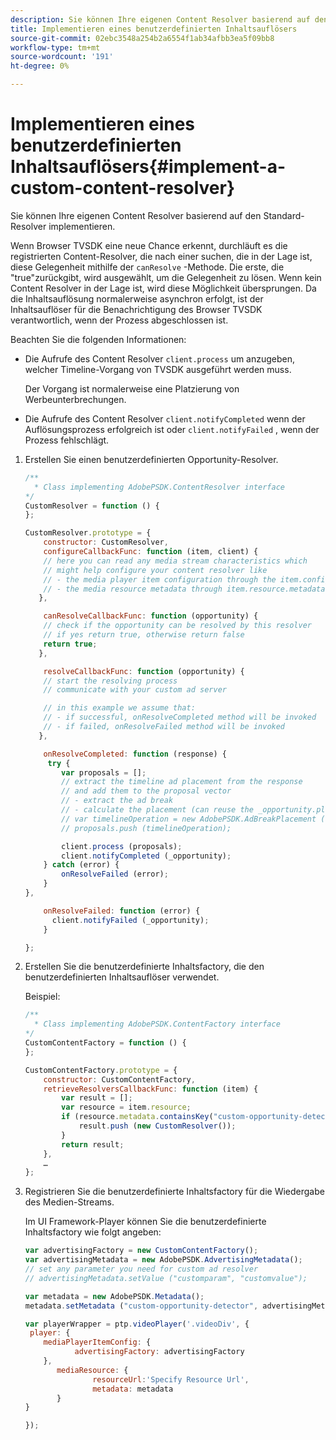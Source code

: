 ```yaml
---
description: Sie können Ihre eigenen Content Resolver basierend auf den Standard-Resolver implementieren.
title: Implementieren eines benutzerdefinierten Inhaltsauflösers
source-git-commit: 02ebc3548a254b2a6554f1ab34afbb3ea5f09bb8
workflow-type: tm+mt
source-wordcount: '191'
ht-degree: 0%

---
```


# Implementieren eines benutzerdefinierten Inhaltsauflösers{#implement-a-custom-content-resolver}

Sie können Ihre eigenen Content Resolver basierend auf den Standard-Resolver implementieren.

Wenn Browser TVSDK eine neue Chance erkennt, durchläuft es die registrierten Content-Resolver, die nach einer suchen, die in der Lage ist, diese Gelegenheit mithilfe der `canResolve` -Methode. Die erste, die &quot;true&quot;zurückgibt, wird ausgewählt, um die Gelegenheit zu lösen. Wenn kein Content Resolver in der Lage ist, wird diese Möglichkeit übersprungen. Da die Inhaltsauflösung normalerweise asynchron erfolgt, ist der Inhaltsauflöser für die Benachrichtigung des Browser TVSDK verantwortlich, wenn der Prozess abgeschlossen ist.

Beachten Sie die folgenden Informationen:

* Die Aufrufe des Content Resolver `client.process` um anzugeben, welcher Timeline-Vorgang von TVSDK ausgeführt werden muss.

  Der Vorgang ist normalerweise eine Platzierung von Werbeunterbrechungen.

* Die Aufrufe des Content Resolver `client.notifyCompleted` wenn der Auflösungsprozess erfolgreich ist oder `client.notifyFailed` , wenn der Prozess fehlschlägt.

1. Erstellen Sie einen benutzerdefinierten Opportunity-Resolver.

   ```js
   /** 
     * Class implementing AdobePSDK.ContentResolver interface  
   */ 
   CustomResolver = function () { 
   }; 
   
   CustomResolver.prototype = { 
       constructor: CustomResolver, 
       configureCallbackFunc: function (item, client) { 
       // here you can read any media stream characteristics which 
       // might help configure your content resolver like 
       // - the media player item configuration through the item.config 
       // - the media resource metadata through item.resource.metadata 
      }, 
   
       canResolveCallbackFunc: function (opportunity) { 
       // check if the opportunity can be resolved by this resolver 
       // if yes return true, otherwise return false 
       return true; 
      }, 
   
       resolveCallbackFunc: function (opportunity) {         
       // start the resolving process 
       // communicate with your custom ad server 
   
       // in this example we assume that: 
       // - if successful, onResolveCompleted method will be invoked 
       // - if failed, onResolveFailed method will be invoked 
      }, 
   
       onResolveCompleted: function (response) { 
        try { 
           var proposals = []; 
           // extract the timeline ad placement from the response 
           // and add them to the proposal vector 
           // - extract the ad break 
           // - calculate the placement (can reuse the _opportunity.placement) 
           // var timelineOperation = new AdobePSDK.AdBreakPlacement (adBreak, placement); 
           // proposals.push (timelineOperation); 
   
           client.process (proposals); 
           client.notifyCompleted (_opportunity); 
       } catch (error) { 
           onResolveFailed (error); 
       } 
   }, 
   
       onResolveFailed: function (error) { 
         client.notifyFailed (_opportunity); 
       } 
   
   }; 
   ```

1. Erstellen Sie die benutzerdefinierte Inhaltsfactory, die den benutzerdefinierten Inhaltsauflöser verwendet.

   Beispiel:

   ```js
   /** 
     * Class implementing AdobePSDK.ContentFactory interface 
   */ 
   CustomContentFactory = function () { 
   }; 
   
   CustomContentFactory.prototype = { 
       constructor: CustomContentFactory, 
       retrieveResolversCallbackFunc: function (item) { 
           var result = []; 
           var resource = item.resource; 
           if (resource.metadata.containsKey("custom-opportunity-detector")) { 
               result.push (new CustomResolver()); 
           } 
           return result; 
       }, 
       … 
   }; 
   ```

1. Registrieren Sie die benutzerdefinierte Inhaltsfactory für die Wiedergabe des Medien-Streams.

   Im UI Framework-Player können Sie die benutzerdefinierte Inhaltsfactory wie folgt angeben:

   ```js
   var advertisingFactory = new CustomContentFactory(); 
   var advertisingMetadata = new AdobePSDK.AdvertisingMetadata(); 
   // set any parameter you need for custom ad resolver 
   // advertisingMetadata.setValue ("customparam", "customvalue"); 
   
   var metadata = new AdobePSDK.Metadata(); 
   metadata.setMetadata ("custom-opportunity-detector", advertisingMetadata); 
   
   var playerWrapper = ptp.videoPlayer('.videoDiv', { 
    player: { 
       mediaPlayerItemConfig: { 
              advertisingFactory: advertisingFactory 
       }, 
          mediaResource: { 
                  resourceUrl:'Specify Resource Url', 
                  metadata: metadata 
          } 
   } 
   
   }); 
   ```

